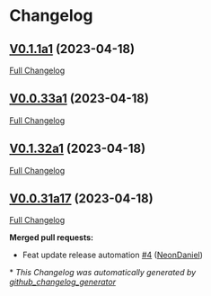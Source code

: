 # Changelog

## [V0.1.1a1](https://github.com/NeonDaniel/ovos_utils/tree/V0.1.1a1) (2023-04-18)

[Full Changelog](https://github.com/NeonDaniel/ovos_utils/compare/V0.0.33a1...V0.1.1a1)

## [V0.0.33a1](https://github.com/NeonDaniel/ovos_utils/tree/V0.0.33a1) (2023-04-18)

[Full Changelog](https://github.com/NeonDaniel/ovos_utils/compare/V0.1.32a1...V0.0.33a1)

## [V0.1.32a1](https://github.com/NeonDaniel/ovos_utils/tree/V0.1.32a1) (2023-04-18)

[Full Changelog](https://github.com/NeonDaniel/ovos_utils/compare/V0.0.31a17...V0.1.32a1)

## [V0.0.31a17](https://github.com/NeonDaniel/ovos_utils/tree/V0.0.31a17) (2023-04-18)

[Full Changelog](https://github.com/NeonDaniel/ovos_utils/compare/V0.0.31a16...V0.0.31a17)

**Merged pull requests:**

- Feat update release automation [\#4](https://github.com/NeonDaniel/ovos_utils/pull/4) ([NeonDaniel](https://github.com/NeonDaniel))



\* *This Changelog was automatically generated by [github_changelog_generator](https://github.com/github-changelog-generator/github-changelog-generator)*
